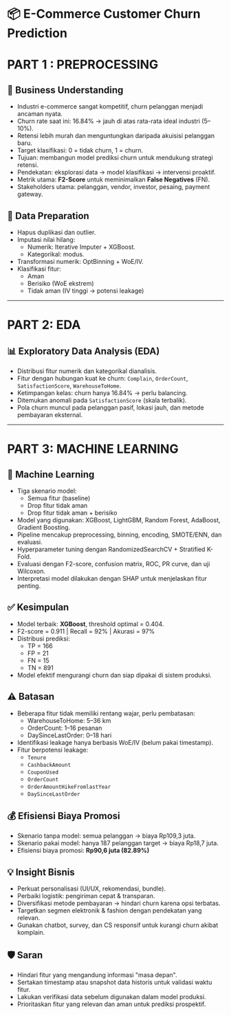 # 📦 E-Commerce Customer Churn Prediction

# PART 1 : PREPROCESSING
## 🎯 Business Understanding

- Industri e-commerce sangat kompetitif, churn pelanggan menjadi ancaman nyata.
- Churn rate saat ini: 16.84% → jauh di atas rata-rata ideal industri (5–10%).
- Retensi lebih murah dan menguntungkan daripada akuisisi pelanggan baru.
- Target klasifikasi: 0 = tidak churn, 1 = churn.
- Tujuan: membangun model prediksi churn untuk mendukung strategi retensi.
- Pendekatan: eksplorasi data → model klasifikasi → intervensi proaktif.
- Metrik utama: **F2-Score** untuk meminimalkan **False Negatives** (FN).
- Stakeholders utama: pelanggan, vendor, investor, pesaing, payment gateway.

## 🧹 Data Preparation

- Hapus duplikasi dan outlier.
- Imputasi nilai hilang:
  - Numerik: Iterative Imputer + XGBoost.
  - Kategorikal: modus.
- Transformasi numerik: OptBinning + WoE/IV.
- Klasifikasi fitur:
  - Aman
  - Berisiko (WoE ekstrem)
  - Tidak aman (IV tinggi → potensi leakage)
---
# PART 2: EDA
## 📊 Exploratory Data Analysis (EDA)

- Distribusi fitur numerik dan kategorikal dianalisis.
- Fitur dengan hubungan kuat ke churn: `Complain`, `OrderCount`, `SatisfactionScore`, `WarehouseToHome`.
- Ketimpangan kelas: churn hanya 16.84% → perlu balancing.
- Ditemukan anomali pada `SatisfactionScore` (skala terbalik).
- Pola churn muncul pada pelanggan pasif, lokasi jauh, dan metode pembayaran eksternal.

---
# PART 3: MACHINE LEARNING
## 🤖 Machine Learning

- Tiga skenario model:
  - Semua fitur (baseline)
  - Drop fitur tidak aman
  - Drop fitur tidak aman + berisiko
- Model yang digunakan: XGBoost, LightGBM, Random Forest, AdaBoost, Gradient Boosting.
- Pipeline mencakup preprocessing, binning, encoding, SMOTE/ENN, dan evaluasi.
- Hyperparameter tuning dengan RandomizedSearchCV + Stratified K-Fold.
- Evaluasi dengan F2-score, confusion matrix, ROC, PR curve, dan uji Wilcoxon.
- Interpretasi model dilakukan dengan SHAP untuk menjelaskan fitur penting.

## ✅ Kesimpulan

- Model terbaik: **XGBoost**, threshold optimal = 0.404.
- F2-score = 0.911 | Recall = 92% | Akurasi = 97%
- Distribusi prediksi:
  - TP = 166
  - FP = 21
  - FN = 15
  - TN = 891
- Model efektif mengurangi churn dan siap dipakai di sistem produksi.

## ⚠️ Batasan

- Beberapa fitur tidak memiliki rentang wajar, perlu pembatasan:
  - WarehouseToHome: 5–36 km
  - OrderCount: 1–16 pesanan
  - DaySinceLastOrder: 0–18 hari
- Identifikasi leakage hanya berbasis WoE/IV (belum pakai timestamp).
- Fitur berpotensi leakage:
  - `Tenure`
  - `CashbackAmount`
  - `CouponUsed`
  - `OrderCount`
  - `OrderAmountHikeFromlastYear`
  - `DaySinceLastOrder`

## 💰 Efisiensi Biaya Promosi

- Skenario tanpa model: semua pelanggan → biaya Rp109,3 juta.
- Skenario pakai model: hanya 187 pelanggan target → biaya Rp18,7 juta.
- Efisiensi biaya promosi: **Rp90,6 juta (82.89%)**

## 💡 Insight Bisnis

- Perkuat personalisasi (UI/UX, rekomendasi, bundle).
- Perbaiki logistik: pengiriman cepat & transparan.
- Diversifikasi metode pembayaran → hindari churn karena opsi terbatas.
- Targetkan segmen elektronik & fashion dengan pendekatan yang relevan.
- Gunakan chatbot, survey, dan CS responsif untuk kurangi churn akibat komplain.

## 🛡️ Saran

- Hindari fitur yang mengandung informasi "masa depan".
- Sertakan timestamp atau snapshot data historis untuk validasi waktu fitur.
- Lakukan verifikasi data sebelum digunakan dalam model produksi.
- Prioritaskan fitur yang relevan dan aman untuk prediksi prospektif.
